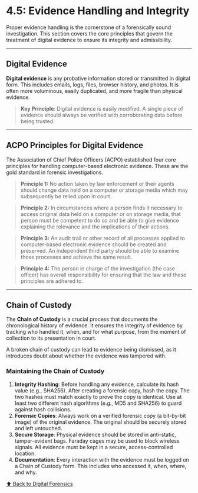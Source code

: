 # 4.5: Evidence Handling and Integrity

Proper evidence handling is the cornerstone of a forensically sound investigation. This section covers the core principles that govern the treatment of digital evidence to ensure its integrity and admissibility.

---

## Digital Evidence

**Digital evidence** is any probative information stored or transmitted in digital form. This includes emails, logs, files, browser history, and photos. It is often more voluminous, easily duplicated, and more fragile than physical evidence.

> **Key Principle**: Digital evidence is easily modified. A single piece of evidence should always be verified with corroborating data before being trusted.

---

## ACPO Principles for Digital Evidence

The Association of Chief Police Officers (ACPO) established four core principles for handling computer-based electronic evidence. These are the gold standard in forensic investigations.

> **Principle 1:** No action taken by law enforcement or their agents should change data held on a computer or storage media which may subsequently be relied upon in court.

> **Principle 2:** In circumstances where a person finds it necessary to access original data held on a computer or on storage media, that person must be competent to do so and be able to give evidence explaining the relevance and the implications of their actions.

> **Principle 3:** An audit trail or other record of all processes applied to computer-based electronic evidence should be created and preserved. An independent third party should be able to examine those processes and achieve the same result.

> **Principle 4:** The person in charge of the investigation (the case officer) has overall responsibility for ensuring that the law and these principles are adhered to.

---

## Chain of Custody

The **Chain of Custody** is a crucial process that documents the chronological history of evidence. It ensures the integrity of evidence by tracking who handled it, when, and for what purpose, from the moment of collection to its presentation in court.

A broken chain of custody can lead to evidence being dismissed, as it introduces doubt about whether the evidence was tampered with.

### Maintaining the Chain of Custody
1.  **Integrity Hashing**: Before handling any evidence, calculate its hash value (e.g., SHA256). After creating a forensic copy, hash the copy. The two hashes must match exactly to prove the copy is identical. Use at least two different hash algorithms (e.g., MD5 and SHA256) to guard against hash collisions.
2.  **Forensic Copies**: Always work on a verified forensic copy (a bit-by-bit image) of the original evidence. The original should be securely stored and left untouched.
3.  **Secure Storage**: Physical evidence should be stored in anti-static, tamper-evident bags. Faraday cages may be used to block wireless signals. All evidence must be kept in a secure, access-controlled location.
4.  **Documentation**: Every interaction with the evidence must be logged on a Chain of Custody form. This includes who accessed it, when, where, and why.

[⬆️ Back to Digital Forensics](./README.md)
